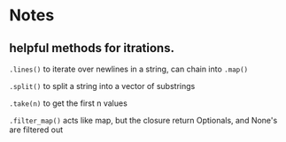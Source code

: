 # Notes


## helpful methods for itrations. 
`.lines()` to iterate over newlines in a string, can chain into `.map()`

`.split()` to split a string into a vector of substrings

`.take(n)` to get the first n values

`.filter_map()` acts like map, but the closure return Optionals, and None's are filtered out
